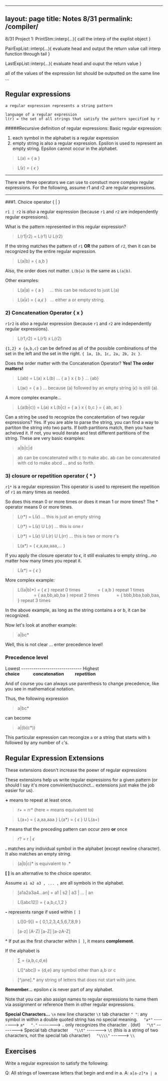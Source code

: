 <link rel="stylesheet" href="https://cdnjs.cloudflare.com/ajax/libs/KaTeX/0.5.1/katex.min.css">


---
layout: page
title: Notes 8/31
permalink: /compiler/
---


8/31
Project 1:
PrintStm::interp(...){
    call the interp of the explist object
}

PairExpList::interp(...){
    evaluate head and output the return value
    call interp function through tail
}

LastExpList::interp(...){
    evaluate head and ouput the return value
}

all of the values of the expression list should be outputted on the same line ...


## Regular expressions
    a regular expression represents a string pattern

    language of a regular expression
    l(r) = the set of all strings that satisfy the pattern specified by r

#####Recursive definition of regular expressions:
Basic regular expression:
1) each symbol in the alphabet is a regular expression
2) empty string is also a regular expression. Epsilon is used to represent an empty string. Epsilon cannot occur in the alphabet.

>L(a) = { a }

>L($\epsilon$) = { $\epsilon$ }




---
There are three operators we can use to constuct more complex regular expressions. For the following, assume r1 and r2 are regular expressions.

---

###1. Choice operator \{ | }

`r1 | r2` is *also* a regular expression (because `r1` and `r2` are independently regular expressions).

What is the pattern represented in this regular expression?

>L(r1|r2) = L(r1) U L(r2)

If the string matches the pattern of `r1` **OR** the pattern of `r2`,
then it can be recognized by the entire regular expression.

>L(a|b) = { a,b } 

Also, the order does not matter. `L(b|a)` is the same as `L(a|b)`.

Other examples:

>L(a|a) = { a }  &nbsp;&nbsp;&nbsp;&nbsp;... this can be reduced to just L(a)

>L(a|$\epsilon$) = { a,$\epsilon$ } &nbsp;&nbsp;... either a or empty string.

### 2) Concatenation Operator \{ x }
`r1r2` is *also* a regular expression (because `r1` and `r2` are independently regular expressions).
>L(r1,r2) = L(r1) x L(r2)

`{1,2} x {a,b,c}` can be defined as all of the possible combinations of the set in the left and the set in the right. `{ 1a, 1b, 1c, 2a, 2b, 2c }`.

Does the order matter with the Concatenation Operator?
**Yes! The order matters!**

>L(ab) = L(a) x L(b) ... { a } x { b } ... {ab}

>L(a$\epsilon$) = { a } ... because (a) followed by an empty string ($\epsilon$) is still (a).

A more complex example...
>L(a(b|c)) = L(a) x L(b|c) = { a } x { b,c } = { ab, ac }

Can a string be used to recognize the concatentation of two regular expressions?
Yes. If you are able to parse the string, you can find a way to partiton the string into two parts. If both partitions match, then you have acheived it. If not, you would iterate and test different partitions of the string.
These are very basic examples:
>a|b|c|d

>ab can be concatenated with c to make abc. ab can be concatenated with cd to make abcd ...  and so forth. 

### 3) closure or repetition operator \{ * }
`r1*` is a regular expression
This operator is used to represent the repetition of `r1` as many times as needed.

So does this mean 0 or more times or does it mean 1 or more times?
The \* operator means 0 or more times.

>L(r*) = L($\epsilon$) ... this is just an empty string

>L(r*) = L($\epsilon$) U L(r) ... this is one r

>L(r*) = L($\epsilon$) U L(r) U L(rr) ... this is two or more r's

>L(a*) = { $\epsilon$,a,aa,aaa,... }

If you apply the closure operator to $\epsilon$, it still evaluates to empty string...no matter how many times you repeat it.

>L($\epsilon$*) = { $\epsilon$ } 

More complex example:
>L((a|b)*) = { $\epsilon$ } repeat 0 times
&nbsp;&nbsp;&nbsp;&nbsp;&nbsp;&nbsp;&nbsp;&nbsp;&nbsp;&nbsp;&nbsp;&nbsp;&nbsp;= { a,b } repeat 1 times
&nbsp;&nbsp;&nbsp;&nbsp;&nbsp;&nbsp;&nbsp;&nbsp;&nbsp;&nbsp;&nbsp;&nbsp;&nbsp;= { aa,bb,ab,ba } repeat 2 times
&nbsp;&nbsp;&nbsp;&nbsp;&nbsp;&nbsp;&nbsp;&nbsp;&nbsp;&nbsp;&nbsp;&nbsp;&nbsp;= { bbb,bba,bab,baa, } repeat 3 times

In the above example, as long as the string contains a or b, it can be recognized.

Now let's look at another example:
>a|bc* 

Well, this is not clear ... enter precedence level!

### Precedence level

Lowest ------------------------------ Highest
**choice**&nbsp;&nbsp;&nbsp;&nbsp;&nbsp;&nbsp;&nbsp;&nbsp;&nbsp;&nbsp;&nbsp;**concatenation**&nbsp;&nbsp;&nbsp;&nbsp;&nbsp;&nbsp;&nbsp;&nbsp;&nbsp;**repetition**

And of course you can always use parenthesis to change precedence, like you see in mathematical notation.

Thus, the following expression
>a|bc*

can become

>a|(b(c*))

This particular expression can recongize `a` or a string that starts with `b` followed by any number of `c`'s.

## Regular Expression Extensions
These extensions doesn't increase the poewr of regular expressions

These extensions help us write regular expressions for a given pattern (or should I say it's more convinient/succinct... extensions just make the job easier for us).

**+**
means to repeat at least once.

>r+ = rr*  (here = means equivalent to)

>L(a+) =  { a,aa,aaa }
>L(a*) = { $\epsilon$ } U L(a+)

**?**
means that the preceding pattern can occur zero **or** once

>r? = r | $\epsilon$

**.**
matches any individual symbol in the alphabet (except newline character). It also matches an empty string.

>(a|b|c)* is equivalent to .*



**[ ]** 
is an alternative to the choice operator.

Assume `a1 a2 a3 , ... ,` are all symbols in the alphabet.

>[a1a2a3a4...an] = a1 | s2 | a3 | ... | an

>L([abc12]) = { a,b,c,1,2 }

**-**
represents range if used within `[ ]`
>L([0-9]) = { 0,1,2,3,4,5,6,7,8,9 }

>[a-z] [A-Z] [a-Z] [a-zA-Z]

**^**
If put as the first character within `[ ]`, it means **complement**.
[^a1a2a3...an]: matches any individual symbol that is not listed in here explicitly.

If the alphabet is 
> $\sum$ = {a,b,c,d,e}

>L([^abc]) = {d,e} any symbol other than a,b or c

>[^jane].* any string of letters that does not start with jane.

**Remember...** epsilon $\epsilon$ is never part of any alphabet.

Note that you can also assign names to regular expressions to name them via assignment or reference them in other regular expressions.

**Special Characters...**
`\n` new line character
`\t` tab character
`" "`: any symbol in within a double quoted string has no special meaning.
&nbsp;&nbsp;&nbsp;&nbsp;`"a*"` --------> `a*`
&nbsp;&nbsp;&nbsp;&nbsp;`"."`  --------> `.` only recognizes the character . (dot)
&nbsp;&nbsp;&nbsp;&nbsp;`"\t"` --------> Special tab character
&nbsp;&nbsp;&nbsp;&nbsp;`"\\t"` -------> `\t` (this is a string of two characters, not the special tab character)
&nbsp;&nbsp;&nbsp;&nbsp;`"\\\\"` ------> `\\`

## Exercises
Write a regular expression to satisfy the following:

Q: All strings of lowercase letters that begin and end in a.
A: `a[a-z]*a | a`

